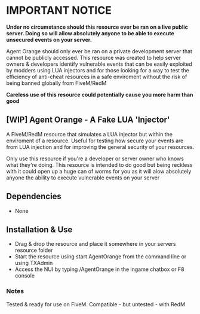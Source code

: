 # IMPORTANT NOTICE
**Under no circumstance should this resource ever be ran on a live public server. Doing so will allow absolutely anyone to be able to execute unsecured events on your server.** 

Agent Orange should only ever be ran on a private development server that cannot be publicly accessed. This resource was created to help server owners & developers identify vulnerable events that can be easily exploited by modders using LUA injectors and for those looking for a way to test the efficiency of anti-cheat resources in a safe enviroment without the risk of being banned globally from FiveM/RedM

**Careless use of this resource could potentially cause you more harm than good**

## [WIP] Agent Orange - A Fake LUA 'Injector'
A FiveM/RedM resource that simulates a LUA injector but within the enviroment of a resource. Useful for testing how secure your events are from LUA injection and for  improving the general security of your resources.

Only use this resource if you're a developer or server owner who knows what they're doing. This resource is intended to do good but being reckless with it could open up a huge can of worms for you as it will alow absolutely anyone the ability to execute vulnerable events on your server

## Dependencies
- None

## Installation & Use
- Drag & drop the resource and place it somewhere in your servers resource folder
- Start the resource using start AgentOrange from the command line or using TXAdmin
- Access the NUI by typing /AgentOrange in the ingame chatbox or F8 console

### Notes
Tested & ready for use on FiveM. Compatible - but untested - with RedM
